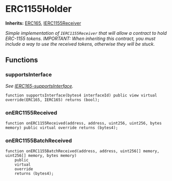 # ERC1155Holder
**Inherits:**
[ERC165](/lib/openzeppelin-contracts/contracts/utils/introspection/ERC165.sol/abstract.ERC165.md), [IERC1155Receiver](/lib/openzeppelin-contracts/contracts/token/ERC1155/IERC1155Receiver.sol/interface.IERC1155Receiver.md)

*Simple implementation of `IERC1155Receiver` that will allow a contract to hold ERC-1155 tokens.
IMPORTANT: When inheriting this contract, you must include a way to use the received tokens, otherwise they will be
stuck.*


## Functions
### supportsInterface

*See [IERC165-supportsInterface](/lib/openzeppelin-contracts/contracts/access/extensions/AccessControlEnumerable.sol/abstract.AccessControlEnumerable.md#supportsinterface).*


```solidity
function supportsInterface(bytes4 interfaceId) public view virtual override(ERC165, IERC165) returns (bool);
```

### onERC1155Received


```solidity
function onERC1155Received(address, address, uint256, uint256, bytes memory) public virtual override returns (bytes4);
```

### onERC1155BatchReceived


```solidity
function onERC1155BatchReceived(address, address, uint256[] memory, uint256[] memory, bytes memory)
    public
    virtual
    override
    returns (bytes4);
```

